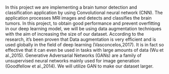 In this project we are implementing a brain tumor detection and classification application by using Convolutional neural network (CNN). The application processes MRI images and detects and classifies the brain tumors. In this project, to obtain good performance and prevent overfitting in our
deep learning model, we will be using data augmentation techniques with the aim of increasing the size of our dataset. According to the research, it’s been proven that Data augmentation is very efficient and is used globally in the field of deep learning (Vasconcelos,2017). It is in fact so effective
that it can even be used in tasks with large amounts of data (Wu et al.,2015). Generative Adversarial Networks (GANs) are a family of unsupervised neural networks mainly used for image generation (Goodfellow et al.,2014). We will utilize GAN to make our dataset larger.

